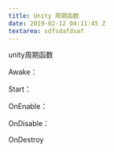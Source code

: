 ```yaml
---
title: Unity 周期函数
date: 2019-02-12 04:11:45 Z
textarea: sdfsdafdsaf
---
```


unity周期函数

Awake：

Start：

OnEnable：

OnDisable：

OnDestroy